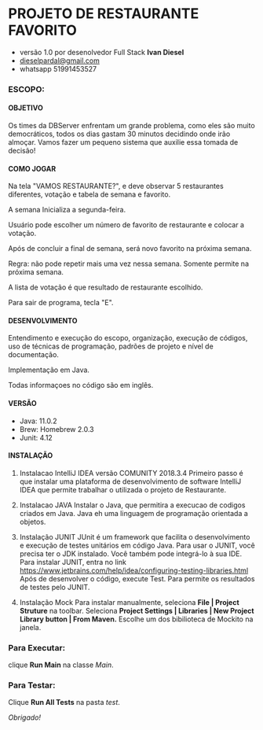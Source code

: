 PROJETO DE RESTAURANTE FAVORITO
=
- versão 1.0 por desenolvedor Full Stack **Ivan Diesel**
- dieselpardal@gmail.com
- whatsapp 51991453527

### ESCOPO:

#### OBJETIVO
Os times da DBServer enfrentam um grande problema, como eles são muito democráticos, 
todos os dias gastam 30 minutos decidindo onde irão almoçar. Vamos fazer um pequeno 
sistema que auxilie essa tomada de decisão!

#### COMO JOGAR
Na tela "VAMOS RESTAURANTE?", e deve observar 5 restaurantes diferentes, votação e 
tabela de semana e favorito.

A semana Inicializa a segunda-feira. 

Usuário pode escolher um número de favorito de restaurante e colocar a votação.

Após de concluir a final de semana, será novo favorito na próxima semana.

Regra: não pode repetir mais uma vez nessa semana. Somente permite na próxima semana.

A lista de votação é que resultado de restaurante escolhido.

Para sair de programa, tecla "E". 


#### DESENVOLVIMENTO
Entendimento e execução do escopo, organização, execução de códigos,
uso de técnicas de programação, padrões de projeto e nível de documentação.

Implementação em Java.

Todas informaçoes no código são em inglês.


#### VERSÃO
- Java: 11.0.2
- Brew: Homebrew 2.0.3
- Junit: 4.12

#### INSTALAÇÃO

1) Instalacao IntelliJ IDEA versão COMUNITY 2018.3.4
    Primeiro passo é que instalar uma plataforma de desenvolvimento de software 
    IntelliJ IDEA que permite trabalhar o utilizada o projeto de Restaurante.

2) Instalacao JAVA
    Instalar o Java, que permitira a execucao de codigos criados em Java.
    Java eh uma linguagem de programação orientada a objetos.

3) Instalação JUNIT
   JUnit é um framework que facilita o desenvolvimento e execução de testes unitários em código Java.
   Para usar o JUNIT, você precisa ter o JDK instalado. Você também pode integrá-lo à sua IDE.
   Para instalar JUNIT, entra no link https://www.jetbrains.com/help/idea/configuring-testing-libraries.html
   Após de desenvolver o código, execute Test.
   Para permite os resultados de testes pelo JUNIT.
  
4) Instalação Mock
   Para instalar manualmente, seleciona **File | Project Struture** na toolbar.
   Seleciona **Project Settings | Libraries | New Project Library button | From Maven.**
   Escolhe um dos bibilioteca de Mockito na janela. 
   
   
   
### Para Executar:
  clique **Run Main** na classe *Main*.
  
### Para Testar:
   Clique **Run All Tests** na pasta *test*.


*Obrigado!*
